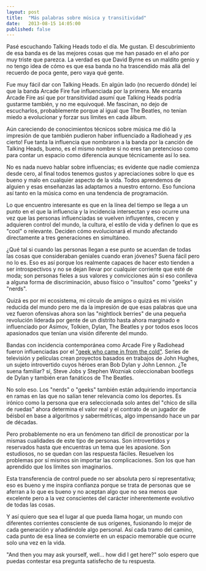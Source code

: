 ```yaml
---
layout: post
title:  "Más palabras sobre música y transitividad"
date:   2013-08-15 14:05:00
published: false
---
```

Pasé escuchando Talking Heads todo el día. Me gustan. El descubrimiento de esa banda es de las mejores cosas que me han pasado en el año por muy triste que parezca. La verdad es que David Byrne es un maldito genio y no tengo idea de cómo es que esa banda no ha trascendido más allá del recuerdo de poca gente, pero vaya qué gente.

Fue muy fácil dar con Talking Heads. En algún lado (no recuerdo dónde) leí que la banda Arcade Fire fue influenciada por la primera. Me encanta Arcade Fire así que por transitividad asumí que Talking Heads podría gustarme también, y no me equivoqué. Me fascinan, no dejo de escucharlos, probablemente porque al igual que The Beatles, no tenían miedo a evolucionar y forzar sus límites en cada álbum.

Aún careciendo de conocimientos técnicos sobre música me dió la impresión de que también pudieron haber influenciado a Radiohead y &iexcl;es cierto! Fue tanta la influencia que nombraron a la banda por la canción de Talking Heads, bueno, es el mismo nombre si no eres tan pretencioso como para contar un espacio como diferencia aunque técnicamente así lo sea.

No es nada nuevo hablar sobre influencias; es evidente que nadie comienza desde cero, al final todos tenemos gustos y apreciaciones sobre lo que es bueno y malo en cualquier aspecto de la vida. Todos aprendemos de alguien y esas enseñanzas las adaptamos a nuestro entorno. Eso funciona así tanto en la música como en una tendencia de programación.

Lo que encuentro interesante es que en la línea del tiempo se llega a un punto en el que la influencia y la incidencia intersectan y eso ocurre una vez que las personas influenciadas se vuelven influyentes, crecen y adquieren control del mundo, la cultura, el estilo de vida y definen lo que es "cool" o relevante. Deciden cómo evolucionará el mundo afectando directamente a tres generaciones en simultáneo.

&iquest;Qué tal si cuando las personas llegan a ese punto se acuerdan de todas las cosas que consideraban geniales cuando eran jóvenes? Suena fácil pero no lo es. Eso es así porque los realmente capaces de hacer esto tienden a ser introspectivos y no se dejan llevar por cualquier corriente que esté de moda; son personas fieles a sus valores y convicciones aún si eso conlleva a alguna forma de discriminación, abuso físico o "insultos" como "geeks" y "nerds".

Quizá es por mi ecosistema, mi círculo de amigos o quizá es mi visión reducida del mundo pero me da la impresión de que esas palabras que una vez fueron ofensivas ahora son las "nightlock berries" de una pequeña revolución liderada por gente de un distrito hasta ahora marginado e influenciado por Asimov, Tolkien, Dylan, The Beatles y por todos esos locos apasionados que tenían una visión diferente del mundo.

Bandas con incidencia contemporánea como Arcade Fire y Radiohead fueron influenciadas por el ["geek who came in from the cold"][link-geek_who_came]. Series de televisión y películas crean proyectos basados en trabajos de John Hughes, un sujeto introvertido cuyos héroes eran Bob Dylan y John Lennon. &iquest;Te suena familiar? sí, Steve Jobs y Stephen Wozniak coleccionaban bootlegs de Dylan y también eran fanáticos de The Beatles.

No solo eso. Los "nerds" o "geeks" también están adquiriendo importancia en ramas en las que no salían tener relevancia como los deportes. Es irónico como la persona que era seleccionada solo antes del "chico de silla de ruedas" ahora determina el valor real y el contrato de un jugador de béisbol en base a algoritmos y sabermétricas, algo impensando hace un par de décadas.

Pero probablemente no era un fenómeno tan difícil de pronosticar por la mismas cualidades de este tipo de personas. Son introvertidos y reservados hasta que encuentras un tema que les apasione. Son estudiosos, no se quedan con las respuesta fáciles. Resuelven los problemas por sí mismos sin importar las complicaciones. Son los que han aprendido que los límites son imaginarios.

Esta transferencia de control puede no ser absoluta pero sí representativa; eso es bueno y me inspira confianza porque se trata de personas que se aferran a lo que es bueno y no aceptan algo que no sea menos que excelente pero a la vez conscientes del carácter inherentemente evolutivo de todas las cosas. 

Y así quiero que sea el lugar al que pueda llama hogar, un mundo con diferentes corrientes consciente de sus orígenes, fusionando lo mejor de cada generación y añadiéndole algo personal. Así cada tramo del camino, cada punto de esa línea se convierte en un espacio memorable que ocurre solo una vez en la vida. 

"And then you may ask yourself, well... how did I get here?" solo espero que puedas contestar esa pregunta satisfecho de tu respuesta.

[link-geek_who_came]: http://bnreview.barnesandnoble.com/t5/Rock-Roll/The-Geek-Who-Came-in-from-the-Cold/ba-p/9239
